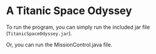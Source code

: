 # A Titanic Space Odyssey

To run the program, you can simply run the included jar file (`TitanicSpaceOdyssey.jar`).

Or, you can run the MissionControl.java file.